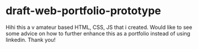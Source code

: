# draft-web-portfolio-prototype
Hihi this a v amateur based HTML, CSS, JS that i created. Would like to see some advice on how to further enhance this as a portfolio instead of using linkedin. Thank you!
